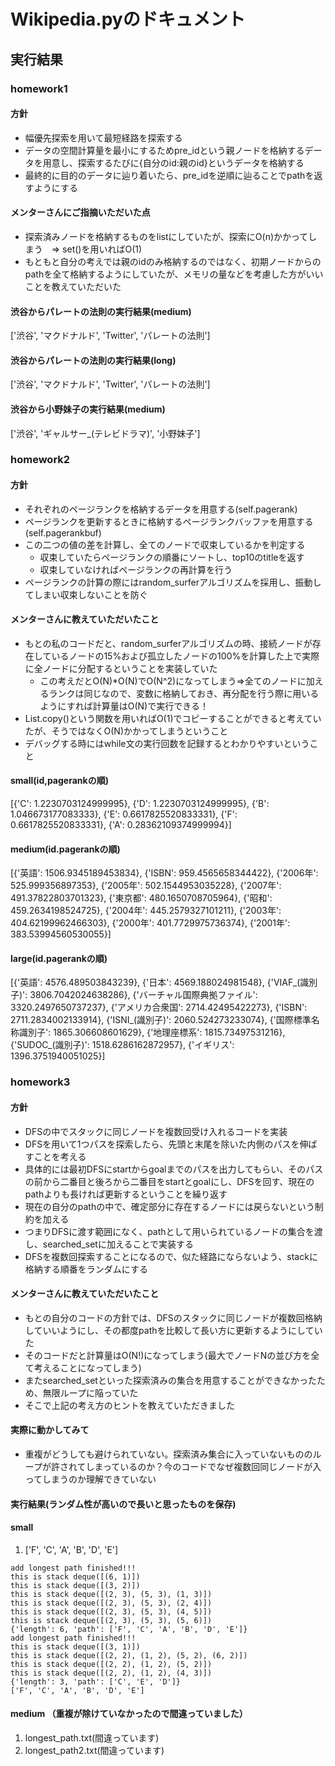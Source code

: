 # Wikipedia.pyのドキュメント

## 実行結果

### homework1

#### 方針

- 幅優先探索を用いて最短経路を探索する
- データの空間計算量を最小にするためpre_idという親ノードを格納するデータを用意し、探索するたびに{自分のid:親のid}というデータを格納する
- 最終的に目的のデータに辿り着いたら、pre_idを逆順に辿ることでpathを返すようにする

#### メンターさんにご指摘いただいた点

- 探索済みノードを格納するものをlistにしていたが、探索にO(n)かかってしまう　=> set()を用いればO(1)
- もともと自分の考えでは親のidのみ格納するのではなく、初期ノードからのpathを全て格納するようにしていたが、メモリの量などを考慮した方がいいことを教えていただいた

#### 渋谷からパレートの法則の実行結果(medium)

['渋谷', 'マクドナルド', 'Twitter', 'パレートの法則']

#### 渋谷からパレートの法則の実行結果(long)

['渋谷', 'マクドナルド', 'Twitter', 'パレートの法則']

#### 渋谷から小野妹子の実行結果(medium)

['渋谷', 'ギャルサー_(テレビドラマ)', '小野妹子']

### homework2

#### 方針

- それぞれのページランクを格納するデータを用意する(self.pagerank)
- ページランクを更新するときに格納するページランクバッファを用意する(self.pagerankbuf)
- この二つの値の差を計算し、全てのノードで収束しているかを判定する
  - 収束していたらページランクの順番にソートし、top10のtitleを返す
  - 収束していなければページランクの再計算を行う
- ページランクの計算の際にはrandom_surferアルゴリズムを採用し、振動してしまい収束しないことを防ぐ

#### メンターさんに教えていただいたこと

- もとの私のコードだと、random_surferアルゴリズムの時、接続ノードが存在しているノードの15%および孤立したノードの100%を計算した上で実際に全ノードに分配するということを実装していた
  - この考えだとO(N)*O(N)でO(N^2)になってしまう=>全てのノードに加えるランクは同じなので、変数に格納しておき、再分配を行う際に用いるようにすれば計算量はO(N)で実行できる！
- List.copy()という関数を用いればO(1)でコピーすることができると考えていたが、そうではなくO(N)かかってしまうということ
- デバッグする時にはwhile文の実行回数を記録するとわかりやすいということ


#### small(id,pagerankの順)

[{'C': 1.2230703124999995}, {'D': 1.2230703124999995}, {'B': 1.046673177083333}, {'E': 0.6617825520833331}, {'F': 0.6617825520833331}, {'A': 0.28362109374999994}]

#### medium(id.pagerankの順)

[{'英語': 1506.9345189453834}, {'ISBN': 959.4565658344422}, {'2006年': 525.999356897353}, {'2005年': 502.1544953035228}, {'2007年': 491.37822803701323}, {'東京都': 480.1650708705964}, {'昭和': 459.2634198524725}, {'2004年': 445.2579327101211}, {'2003年': 404.62199962466303}, {'2000年': 401.7729975736374}, {'2001年': 383.53994560530055}]

#### large(id.pagerankの順)

[{'英語': 4576.489503843239}, {'日本': 4569.188024981548}, {'VIAF_(識別子)': 3806.7042024638286}, {'バーチャル国際典拠ファイル': 3320.2497650737237}, {'アメリカ合衆国': 2714.42495422273}, {'ISBN': 2711.2834002133914}, {'ISNI_(識別子)': 2060.524273233074}, {'国際標準名称識別子': 1865.306608601629}, {'地理座標系': 1815.73497531216}, {'SUDOC_(識別子)': 1518.6286162872957}, {'イギリス': 1396.3751940051025}]


### homework3

#### 方針

- DFSの中でスタックに同じノードを複数回受け入れるコードを実装
- DFSを用いて1つパスを探索したら、先頭と末尾を除いた内側のパスを伸ばすことを考える
- 具体的には最初DFSにstartからgoalまでのパスを出力してもらい、そのパスの前から二番目と後ろから二番目をstartとgoalにし、DFSを回す、現在のpathよりも長ければ更新するということを繰り返す
- 現在の自分のpathの中で、確定部分に存在するノードには戻らないという制約を加える
- つまりDFSに渡す範囲になく、pathとして用いられているノードの集合を渡し、searched_setに加えることで実装する
- DFSを複数回探索することになるので、似た経路にならないよう、stackに格納する順番をランダムにする

#### メンターさんに教えていただいたこと

- もとの自分のコードの方針では、DFSのスタックに同じノードが複数回格納していいようにし、その都度pathを比較して長い方に更新するようにしていた
- そのコードだと計算量はO(N!)になってしまう(最大でノードNの並び方を全て考えることになってしまう)
- またsearched_setといった探索済みの集合を用意することができなかったため、無限ループに陥っていた
- そこで上記の考え方のヒントを教えていただきました

#### 実際に動かしてみて

- 重複がどうしても避けられていない。探索済み集合に入っていないもののループが許されてしまっているのか？今のコードでなぜ複数回同じノードが入ってしまうのか理解できていない

#### 実行結果(ランダム性が高いので長いと思ったものを保存)

#### small

1. ['F', 'C', 'A', 'B', 'D', 'E']

``` 
add longest path finished!!!
this is stack deque([(6, 1)])
this is stack deque([(3, 2)])
this is stack deque([(2, 3), (5, 3), (1, 3)])
this is stack deque([(2, 3), (5, 3), (2, 4)])
this is stack deque([(2, 3), (5, 3), (4, 5)])
this is stack deque([(2, 3), (5, 3), (5, 6)])
{'length': 6, 'path': ['F', 'C', 'A', 'B', 'D', 'E']}
add longest path finished!!!
this is stack deque([(3, 1)])
this is stack deque([(2, 2), (1, 2), (5, 2), (6, 2)])
this is stack deque([(2, 2), (1, 2), (5, 2)])
this is stack deque([(2, 2), (1, 2), (4, 3)])
{'length': 3, 'path': ['C', 'E', 'D']}
['F', 'C', 'A', 'B', 'D', 'E']
```

#### medium （重複が除けていなかったので間違っていました）

1. longest_path.txt(間違っています)
2. longest_path2.txt(間違っています)
